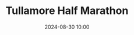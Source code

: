 ---
title: Tullamore Half Marathon
location: Coast Road, Co. Antrim
date: 2024-08-30 10:00
latitude: 53.26713533928219
longitude: -7.5053314505124415
results:
  - place: 141
    name: Mollie O'Donnell
    time: 01.24.35
    category: FS
    national: Nat FS
    note: BIB 1505
  - place: 180
    name: Ciara Broderick Farrell
    time: 01.27.18
    category: FS
    national: Nat FS
    note: BIB 859
  - place: 200
    name: Cliodhna Tutty-Bardon
    time: 01.28.15
    category: MS
    national: Nat FS
    note: BIB 862
  - place: 207
    name: Jennifer Preston
    time: 01.28.26
    category: FS
    national: Nat FS
    note: BIB 295
  - place: 311
    name: Ellen Cronin Cunniffe
    time: 01.34.15
    category: FS
    national: Nat FS
    note: BIB 543
  - place: 331
    name: Michael Ferreira
    time: 01.34.49
    category: M40
    national: Nat M45
    note: BIB 836
---